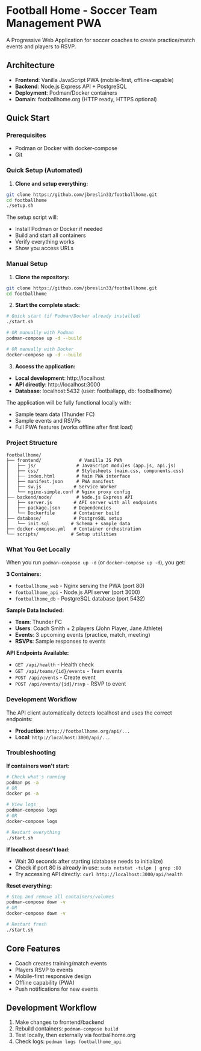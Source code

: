 # Football Home - Soccer Team Management PWA

A Progressive Web Application for soccer coaches to create practice/match events and players to RSVP.

## Architecture

- **Frontend**: Vanilla JavaScript PWA (mobile-first, offline-capable)
- **Backend**: Node.js Express API + PostgreSQL
- **Deployment**: Podman/Docker containers
- **Domain**: footballhome.org (HTTP ready, HTTPS optional)

## Quick Start

### Prerequisites
- Podman or Docker with docker-compose
- Git

### Quick Setup (Automated)

1. **Clone and setup everything:**
```bash
git clone https://github.com/jbreslin33/footballhome.git
cd footballhome
./setup.sh
```

The setup script will:
- Install Podman or Docker if needed
- Build and start all containers
- Verify everything works
- Show you access URLs

### Manual Setup

1. **Clone the repository:**
```bash
git clone https://github.com/jbreslin33/footballhome.git
cd footballhome
```

2. **Start the complete stack:**
```bash
# Quick start (if Podman/Docker already installed)
./start.sh

# OR manually with Podman
podman-compose up -d --build

# OR manually with Docker
docker-compose up -d --build
```

3. **Access the application:**
- **Local development**: http://localhost
- **API directly**: http://localhost:3000
- **Database**: localhost:5432 (user: footballapp, db: footballhome)

The application will be fully functional locally with:
- Sample team data (Thunder FC)
- Sample events and RSVPs
- Full PWA features (works offline after first load)

### Project Structure

```
footballhome/
├── frontend/              # Vanilla JS PWA
│   ├── js/               # JavaScript modules (app.js, api.js)
│   ├── css/              # Stylesheets (main.css, components.css)
│   ├── index.html        # Main PWA interface
│   ├── manifest.json     # PWA manifest
│   ├── sw.js            # Service Worker
│   └── nginx-simple.conf # Nginx proxy config
├── backend/node/         # Node.js Express API
│   ├── server.js        # API server with all endpoints
│   ├── package.json     # Dependencies
│   └── Dockerfile       # Container build
├── database/            # PostgreSQL setup
│   └── init.sql        # Schema + sample data
├── docker-compose.yml   # Container orchestration
└── scripts/            # Setup utilities
```

### What You Get Locally

When you run `podman-compose up -d` (or `docker-compose up -d`), you get:

**3 Containers:**
- `footballhome_web` - Nginx serving the PWA (port 80)
- `footballhome_api` - Node.js API server (port 3000) 
- `footballhome_db` - PostgreSQL database (port 5432)

**Sample Data Included:**
- **Team**: Thunder FC
- **Users**: Coach Smith + 2 players (John Player, Jane Athlete)
- **Events**: 3 upcoming events (practice, match, meeting)
- **RSVPs**: Sample responses to events

**API Endpoints Available:**
- `GET /api/health` - Health check
- `GET /api/teams/{id}/events` - Team events
- `POST /api/events` - Create event
- `POST /api/events/{id}/rsvp` - RSVP to event

### Development Workflow

The API client automatically detects localhost and uses the correct endpoints:
- **Production**: `http://footballhome.org/api/...`
- **Local**: `http://localhost:3000/api/...`

### Troubleshooting

**If containers won't start:**
```bash
# Check what's running
podman ps -a
# OR
docker ps -a

# View logs
podman-compose logs
# OR
docker-compose logs

# Restart everything
./start.sh
```

**If localhost doesn't load:**
- Wait 30 seconds after starting (database needs to initialize)
- Check if port 80 is already in use: `sudo netstat -tulpn | grep :80`
- Try accessing API directly: `curl http://localhost:3000/api/health`

**Reset everything:**
```bash
# Stop and remove all containers/volumes
podman-compose down -v
# OR
docker-compose down -v

# Restart fresh
./start.sh
```

## Core Features

- Coach creates training/match events
- Players RSVP to events
- Mobile-first responsive design
- Offline capability (PWA)
- Push notifications for new events

## Development Workflow

1. Make changes to frontend/backend
2. Rebuild containers: `podman-compose build`
3. Test locally, then externally via footballhome.org
4. Check logs: `podman logs footballhome_api`